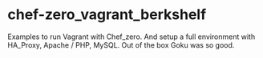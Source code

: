 # chef-zero_vagrant_berkshelf
Examples to run Vagrant with Chef_zero. And setup a full environment with HA_Proxy, Apache / PHP, MySQL. Out of the box
 Goku was so good.
